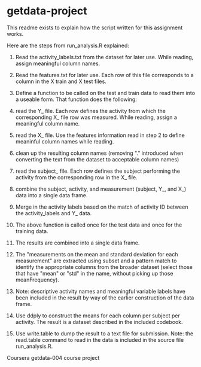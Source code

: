 getdata-project
===============
This readme exists to explain how the script written for this assignment works.

Here are the steps from run_analysis.R explained:

1. Read the activity_labels.txt from the dataset for later use. While reading, assign meaningful column names.

2. Read the features.txt for later use. Each row of this file corresponds to a column in the X train and X test files.

3. Define a function to be called on the test and train data to read them into a useable form. That function does the following:
  1. read the Y_ file. Each row defines the activity from which the corresponding X_ file row was measured. While reading, assign a meaningful column name.
  2. read the X_ file. Use the features information read in step 2 to define meaninful column names while reading.
  3. clean up the resulting column names (removing "." introduced when converting the text from the dataset to acceptable column names)
  4. read the subject_ file. Each row defines the subject performing the activity from the corresponding row in the X_ file.
  5. combine the subject, activity, and measurement (subject, Y_, and X_) data into a single data frame.
  6. Merge in the activity labels based on the match of activity ID between the activity_labels and Y_ data.

4. The above function is called once for the test data and once for the training data.

5. The results are combined into a single data frame.

6. The "measurements on the mean and standard deviation for each measurement" are extracted using subset and a pattern match to identify the appropriate columns from the broader dataset (select those that have "mean" or "std" in the name, without picking up those meanFrequency).

7. Note: descriptive activity names and meaningful variable labels have been included in the result by way of the earlier construction of the data frame.

8. Use ddply to construct the means for each column per subject per activity. The result is a dataset described in the included codebook.

9. Use write.table to dump the result to a text file for submission. 
   Note: the read.table command to read in the data is included in the source file run_analysis.R.

Coursera getdata-004 course project
